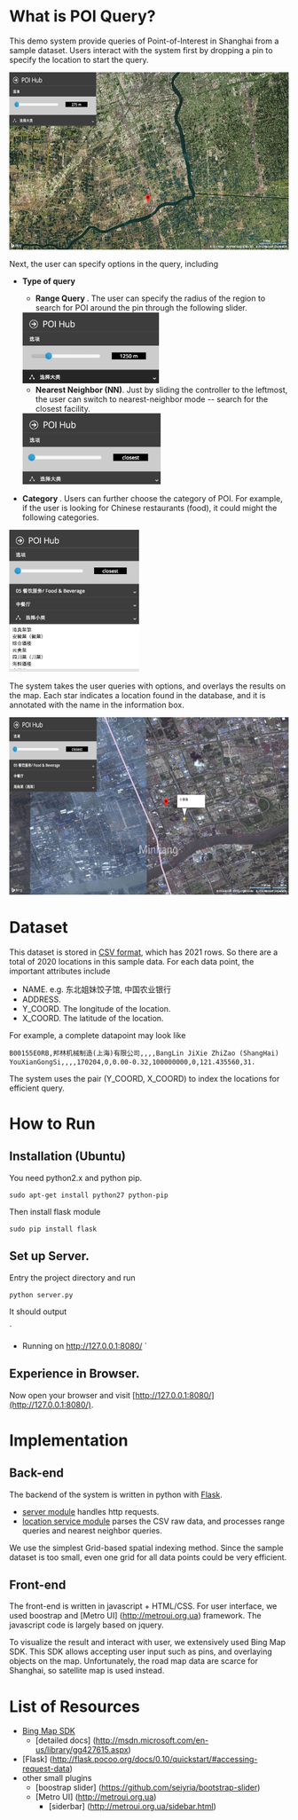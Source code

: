 What is POI Query?
=================

This demo system provide queries of Point-of-Interest in Shanghai from a sample dataset. Users interact with the system first by dropping a pin to specify the location to start the query. 

<img src="img/overview.png" height="320px">

Next, the user can specify options in the query, including

* <b>Type of query</b>
	* <b>Range Query </b>. The user can specify the radius of the region to search for POI around the pin through the following slider.<br>
	<img src="img/slider_range.png" height="128px">
				
	* <b>Nearest Neighbor (NN)</b>. Just by sliding the controller to the leftmost, the user can switch to nearest-neighbor mode -- search for the closest facility. <br>
	<img src="img/slider_nn.png" height="128px">

* <b> Category </b>. Users can further choose the category of POI. For example, if the user is looking for Chinese restaurants (food), it could might the following categories. <br>
<img src="img/category.png" height="256px">
	
The system takes the user queries with options, and overlays the results on the map. Each star indicates a location found in the database, and it is annotated with the name in the information box. 

<img src="img/result.png" height="320px">


# Dataset

This dataset is stored in [CSV format](data/POI_jiaotong.txt), which has 2021 rows. So there are a total of 2020 locations in this sample data. For each data point, the important attributes include 

* NAME. e.g. 东北姐妹饺子馆, 中国农业银行
* ADDRESS.
* Y_COORD. The longitude of the location.
* X_COORD. The latitude of the location. 

For example, a complete datapoint may look like 

```
B00155E0RB,邦林机械制造(上海)有限公司,,,,BangLin JiXie ZhiZao (ShangHai) YouXianGongSi,,,,170204,0,0.00-0.32,100000000,0,121.435560,31.
```

The system uses the pair (Y_COORD, X_COORD) to index the locations for efficient query. 

 
How to Run
==========

## Installation (Ubuntu)

You need python2.x and python pip.

```
sudo apt-get install python27 python-pip
```

Then install flask module

```
sudo pip install flask
```

## Set up Server.

Entry the project directory and run 

```
python server.py
```

It should output

`
 * Running on http://127.0.0.1:8080/
`

## Experience in Browser.

Now open your browser and visit [http://127.0.0.1:8080/](http://127.0.0.1:8080/). 



Implementation
==============

## Back-end

The backend of the system is written in python with [Flask](http://flask.pocoo.org/). 

* [server module](server.py) handles http requests.
* [location service module](rtree.py) parses the CSV raw data, and processes range queries and nearest neighbor queries. 

We use the simplest Grid-based spatial indexing method. Since the sample dataset is too small, even one grid for all data points could be very efficient. 

## Front-end

The front-end is written in javascript + HTML/CSS. For user interface, we used boostrap and [Metro UI] (http://metroui.org.ua) framework. The javascript code is largely based on jquery. 

To visualize the result and interact with user, we extensively used Bing Map SDK. This SDK allows accepting user input such as pins, and overlaying objects on the map. Unfortunately, the road map data are scarce for Shanghai, so satellite map is used instead. 





List of Resources
=================

* [Bing Map SDK](http://msdn.microsoft.com/en-us/library/gg427608.aspx)
  * [detailed docs] (http://msdn.microsoft.com/en-us/library/gg427615.aspx)
* [Flask] (http://flask.pocoo.org/docs/0.10/quickstart/#accessing-request-data)
* other small plugins
  * [boostrap slider] (https://github.com/seiyria/bootstrap-slider)
  * [Metro UI] (http://metroui.org.ua)
    * [siderbar] (http://metroui.org.ua/sidebar.html)




